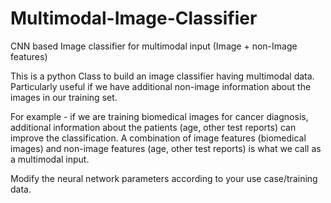 # Multimodal-Image-Classifier
CNN based Image classifier for multimodal input (Image + non-Image features)

This is a python Class to build an image classifier having multimodal data. Particularly useful if we have additional non-image information about the images in our training set.

For example - if we are training biomedical images for cancer diagnosis, additional information about the patients (age, other test reports) can improve the classification. A combination of image features (biomedical images) and non-image features (age, other test reports) is what we call as a multimodal input.

Modify the neural network parameters according to your use case/training data.
